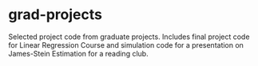 # grad-projects
Selected project code from graduate projects. Includes final project code for Linear Regression Course and simulation code for a presentation on James-Stein Estimation for a reading club.
